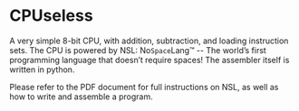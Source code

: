 # CPUseless
A very simple 8-bit CPU, with addition, subtraction, and loading instruction sets. The CPU is powered by NSL: No`Space`Lang™ -- The world’s first programming language that doesn’t require spaces! The assembler itself is written in python.

Please refer to the PDF document for full instructions on NSL, as well as how to write and assemble a program.


